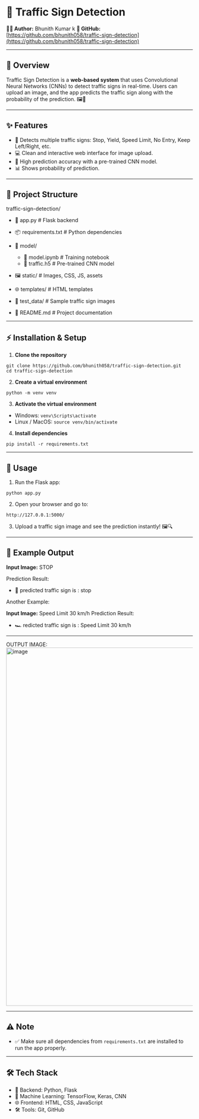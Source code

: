 # 🚦 Traffic Sign Detection

**👨‍💻 Author:** Bhunith Kumar k
**🔗 GitHub:** [https://github.com/bhunith058/traffic-sign-detection](https://github.com/bhunith058/traffic-sign-detection)

---

## 🌟 Overview

Traffic Sign Detection is a **web-based system** that uses Convolutional Neural Networks (CNNs) to detect traffic signs in real-time. Users can upload an image, and the app predicts the traffic sign along with the probability of the prediction. 🖼️🚗

---

## ✨ Features

* 🛑 Detects multiple traffic signs: Stop, Yield, Speed Limit, No Entry, Keep Left/Right, etc.
* 💻 Clean and interactive web interface for image upload.
* 🎯 High prediction accuracy with a pre-trained CNN model.
* 📊 Shows probability of prediction.

---

## 📁 Project Structure

traffic-sign-detection/

* 📝 app.py                 # Flask backend
* 📦 requirements.txt       # Python dependencies
* 📂 model/

  * 📓 model.ipynb          # Training notebook
  * 🧠 traffic.h5           # Pre-trained CNN model
* 🖼️ static/                # Images, CSS, JS, assets
* 🌐 templates/             # HTML templates
* 🧪 test_data/             # Sample traffic sign images
* 📄 README.md              # Project documentation

---

## ⚡ Installation & Setup

1. **Clone the repository**

```
git clone https://github.com/bhunith058/traffic-sign-detection.git
cd traffic-sign-detection
```

2. **Create a virtual environment**

```
python -m venv venv
```

3. **Activate the virtual environment**

* Windows: `venv\Scripts\activate`
* Linux / MacOS: `source venv/bin/activate`

4. **Install dependencies**

```
pip install -r requirements.txt
```

---

## 🚀 Usage

1. Run the Flask app:

```
python app.py
```

2. Open your browser and go to:

```
http://127.0.0.1:5000/
```

3. Upload a traffic sign image and see the prediction instantly! 🖼️🔍

---

## 📸 Example Output

**Input Image:** STOP

Prediction Result:

* 🛑 predicted traffic sign is : stop


Another Example:

**Input Image:** Speed Limit 30 km/h
Prediction Result:

* 🏎️ redicted traffic sign is : Speed Limit 30 km/h

---
OUTPUT IMAGE:
<img width="1881" height="965" alt="image" src="https://github.com/user-attachments/assets/a26f5ba2-66cb-4f05-bb16-7dbda86da110" />

---

## ⚠️ Note


* ✅ Make sure all dependencies from `requirements.txt` are installed to run the app properly.

---

## 🛠️ Tech Stack

* 🐍 Backend: Python, Flask
* 🤖 Machine Learning: TensorFlow, Keras, CNN
* 🌐 Frontend: HTML, CSS, JavaScript
* 🛠️ Tools: Git, GitHub
